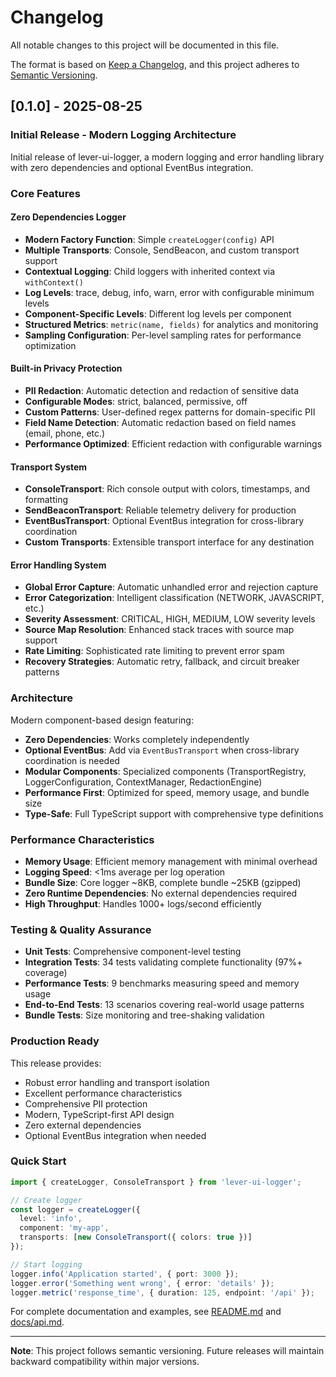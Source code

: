 # Changelog

All notable changes to this project will be documented in this file.

The format is based on [Keep a Changelog](https://keepachangelog.com/en/1.0.0/),
and this project adheres to [Semantic Versioning](https://semver.org/spec/v2.0.0.html).

## [0.1.0] - 2025-08-25

### Initial Release - Modern Logging Architecture

Initial release of lever-ui-logger, a modern logging and error handling library with zero dependencies and optional EventBus integration.

### Core Features

#### Zero Dependencies Logger
- **Modern Factory Function**: Simple `createLogger(config)` API
- **Multiple Transports**: Console, SendBeacon, and custom transport support  
- **Contextual Logging**: Child loggers with inherited context via `withContext()`
- **Log Levels**: trace, debug, info, warn, error with configurable minimum levels
- **Component-Specific Levels**: Different log levels per component
- **Structured Metrics**: `metric(name, fields)` for analytics and monitoring
- **Sampling Configuration**: Per-level sampling rates for performance optimization

#### Built-in Privacy Protection
- **PII Redaction**: Automatic detection and redaction of sensitive data
- **Configurable Modes**: strict, balanced, permissive, off
- **Custom Patterns**: User-defined regex patterns for domain-specific PII
- **Field Name Detection**: Automatic redaction based on field names (email, phone, etc.)
- **Performance Optimized**: Efficient redaction with configurable warnings

#### Transport System
- **ConsoleTransport**: Rich console output with colors, timestamps, and formatting
- **SendBeaconTransport**: Reliable telemetry delivery for production
- **EventBusTransport**: Optional EventBus integration for cross-library coordination
- **Custom Transports**: Extensible transport interface for any destination

#### Error Handling System
- **Global Error Capture**: Automatic unhandled error and rejection capture
- **Error Categorization**: Intelligent classification (NETWORK, JAVASCRIPT, etc.)
- **Severity Assessment**: CRITICAL, HIGH, MEDIUM, LOW severity levels
- **Source Map Resolution**: Enhanced stack traces with source map support
- **Rate Limiting**: Sophisticated rate limiting to prevent error spam
- **Recovery Strategies**: Automatic retry, fallback, and circuit breaker patterns

### Architecture

Modern component-based design featuring:
- **Zero Dependencies**: Works completely independently
- **Optional EventBus**: Add via `EventBusTransport` when cross-library coordination is needed
- **Modular Components**: Specialized components (TransportRegistry, LoggerConfiguration, ContextManager, RedactionEngine)
- **Performance First**: Optimized for speed, memory usage, and bundle size
- **Type-Safe**: Full TypeScript support with comprehensive type definitions

### Performance Characteristics

- **Memory Usage**: Efficient memory management with minimal overhead
- **Logging Speed**: <1ms average per log operation
- **Bundle Size**: Core logger ~8KB, complete bundle ~25KB (gzipped)
- **Zero Runtime Dependencies**: No external dependencies required
- **High Throughput**: Handles 1000+ logs/second efficiently

### Testing & Quality Assurance

- **Unit Tests**: Comprehensive component-level testing
- **Integration Tests**: 34 tests validating complete functionality (97%+ coverage)  
- **Performance Tests**: 9 benchmarks measuring speed and memory usage
- **End-to-End Tests**: 13 scenarios covering real-world usage patterns
- **Bundle Tests**: Size monitoring and tree-shaking validation

### Production Ready

This release provides:
- Robust error handling and transport isolation
- Excellent performance characteristics  
- Comprehensive PII protection
- Modern, TypeScript-first API design
- Zero external dependencies
- Optional EventBus integration when needed

### Quick Start

```typescript
import { createLogger, ConsoleTransport } from 'lever-ui-logger';

// Create logger
const logger = createLogger({
  level: 'info',
  component: 'my-app',
  transports: [new ConsoleTransport({ colors: true })]
});

// Start logging
logger.info('Application started', { port: 3000 });
logger.error('Something went wrong', { error: 'details' });
logger.metric('response_time', { duration: 125, endpoint: '/api' });
```

For complete documentation and examples, see [README.md](./README.md) and [docs/api.md](./docs/api.md).

---

**Note**: This project follows semantic versioning. Future releases will maintain backward compatibility within major versions.


